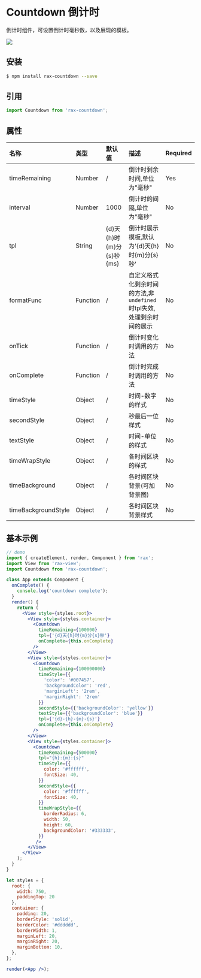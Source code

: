 # Countdown 倒计时

倒计时组件，可设置倒计时毫秒数，以及展现的模板。

![](https://gw.alicdn.com/tfs/TB1OdDNRVXXXXXeapXXXXXXXXXX-255-201.gif)

## 安装

```bash
$ npm install rax-countdown --save
```

## 引用

```jsx
import Countdown from 'rax-countdown';
```

## 属性

| 名称                | 类型     | 默认值              |  描述                                    | Required |
| :------------------ | :------- | :------------------- | :--------------------------------------- | :------- |
| timeRemaining       | Number   | /                    | 倒计时剩余时间,单位为"毫秒"                          | Yes      |
| interval            | Number   | 1000                 | 倒计时的间隔,单位为"毫秒"                           | No       |
| tpl                 | String   | {d}天{h}时{m}分{s}秒{ms} | 倒计时展示模板,默认为'{d}天{h}时{m}分{s}秒'            | No       |
| formatFunc          | Function | /                    | 自定义格式化剩余时间的方法,非`undefined`时tpl失效,处理剩余时间的展示 | No       |
| onTick              | Function | /                    | 倒计时变化时调用的方法                              | No       |
| onComplete          | Function | /                    | 倒计时完成时调用的方法                              | No       |
| timeStyle           | Object   | /                    | 时间-数字的样式                                 | No       |
| secondStyle         | Object   | /                    | 秒最后一位样式                                  | No       |
| textStyle           | Object   | /                    | 时间-单位的样式                                 | No       |
| timeWrapStyle       | Object   | /                    | 各时间区块的样式                                 | No       |
| timeBackground      | Object   | /                    | 各时间区块背景(可加背景图)                           | No       |
| timeBackgroundStyle | Object   | /                    | 各时间区块背景样式                                | No       |

## 基本示例

```jsx
// demo
import { createElement, render, Component } from 'rax';
import View from 'rax-view';
import Countdown from 'rax-countdown';

class App extends Component {
  onComplete() {
    console.log('countdown complete');
  }
  render() {
    return (
      <View style={styles.root}>
        <View style={styles.container}>
          <Countdown
            timeRemaining={100000}
            tpl={'{d}天{h}时{m}分{s}秒'}
            onComplete={this.onComplete}
          />
        </View>
        <View style={styles.container}>
          <Countdown
            timeRemaining={100000000}
            timeStyle={{
              'color': '#007457',
              'backgroundColor': 'red',
              'marginLeft': '2rem',
              'marginRight': '2rem'
            }}
            secondStyle={{'backgroundColor': 'yellow'}}
            textStyle={{'backgroundColor': 'blue'}}
            tpl={'{d}-{h}-{m}-{s}'}
            onComplete={this.onComplete}
          />
        </View>
        <View style={styles.container}>
          <Countdown
            timeRemaining={500000}
            tpl="{h}:{m}:{s}"
            timeStyle={{
              color: '#ffffff',
              fontSize: 40,
            }}
            secondStyle={{
              color: '#ffffff',
              fontSize: 40,
            }}
            timeWrapStyle={{
              borderRadius: 6,
              width: 50,
              height: 60,
              backgroundColor: '#333333',
            }}
           />
        </View>
      </View>
    );
  }
}

let styles = {
  root: {
    width: 750,
    paddingTop: 20
  },
  container: {
    padding: 20,
    borderStyle: 'solid',
    borderColor: '#dddddd',
    borderWidth: 1,
    marginLeft: 20,
    marginRight: 20,
    marginBottom: 10,
  },
};

render(<App />);
```

